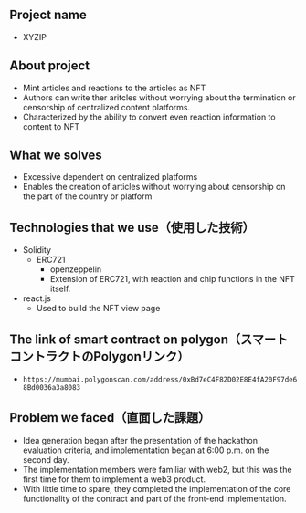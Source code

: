 ## Project name
 - XYZIP

## About project
  - Mint articles and reactions to the articles as NFT
  - Authors can write ther aritcles without worrying about the termination or censorship of centralized content platforms.
  - Characterized by the ability to convert even reaction information to content to NFT

## What we solves
  - Excessive dependent on centralized platforms
  - Enables the creation of articles without worrying about censorship on the part of the country or platform

## Technologies that we use（使用した技術）
  - Solidity
    - ERC721
      - openzeppelin
      - Extension of ERC721, with reaction and chip functions in the NFT itself.
  - react.js
    - Used to build the NFT view page
## The link of smart contract on polygon（スマートコントラクトのPolygonリンク）
  - `https://mumbai.polygonscan.com/address/0xBd7eC4F82D02E8E4fA20F97de68Bd0036a3a8083`
## Problem we faced（直面した課題）
  - Idea generation began after the presentation of the hackathon evaluation criteria, and implementation began at 6:00 p.m. on the second day.
  - The implementation members were familiar with web2, but this was the first time for them to implement a web3 product.
  - With little time to spare, they completed the implementation of the core functionality of the contract and part of the front-end implementation.


